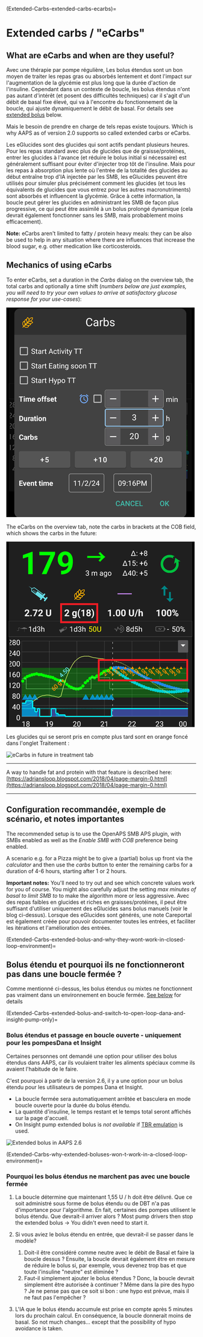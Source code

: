 (Extended-Carbs-extended-carbs-ecarbs)=
# Extended carbs / "eCarbs"

## What are eCarbs and when are they useful?

Avec une thérapie par pompe régulière, Les bolus étendus sont un bon moyen de traiter les repas gras ou absorbés lentement et dont l'impact sur l'augmentation de la glycémie est plus long que la durée d'action de l'insuline. Cependant dans un contexte de boucle, les bolus étendus n'ont pas autant d'intérêt (et posent des difficultés techniques) car il s'agit d'un débit de basal fixe élevé, qui va à l'encontre du fonctionnement de la boucle, qui ajuste dynamiquement le débit de basal. For details see [extended bolus](#extended-bolus-and-why-they-wont-work-in-closed-loop-environment) below.

Mais le besoin de prendre en charge de tels repas existe toujours. Which is why AAPS as of version 2.0 supports so called extended carbs or eCarbs.

Les eGlucides sont des glucides qui sont actifs pendant plusieurs heures. Pour les repas standard avec plus de glucides que de graisse/protéines, entrer les glucides à l'avance (et réduire le bolus initial si nécessaire) est généralement suffisant pour éviter d'injecter trop tôt de l'insuline.  Mais pour les repas à absorption plus lente où l'entrée de la totalité des glucides au début entraîne trop d'IA injectée par les SMB, les eGlucides peuvent être utilisés pour simuler plus précisément comment les glucides (et tous les équivalents de glucides que vous entrez pour les autres macronutriments) sont absorbés et influencent la glycémie. Grâce à cette information, la boucle peut gérer les glucides en administrant les SMB de façon plus progressive, ce qui peut être assimilé à un bolus prolongé dynamique (cela devrait également fonctionner sans les SMB, mais probablement moins efficacement).

**Note:** eCarbs aren't limited to fatty / protein heavy meals: they can be also be used to help in any situation where there are influences that increase the blood sugar, e.g. other medication like corticosteroids.

## Mechanics of using eCarbs

To enter eCarbs, set a duration in the *Carbs* dialog on the overview tab, the total carbs and optionally a time shift (*numbers below are just examples, you will need to try your own values to arrive at satisfactory glucose response for your use-cases*):

![Enter carbs](../images/eCarbs_Dialog.png)

The eCarbs on the overview tab, note the carbs in brackets at the COB field, which shows the carbs in the future:

![eCarbs in graph](../images/eCarbs_Graph.png)

Les glucides qui se seront pris en compte plus tard sont en orange foncé dans l'onglet Traitement :

![eCarbs in future in treatment tab](../images/eCarbs_Treatment.png)

______________________________________________________________________

A way to handle fat and protein with that feature is described here: [https://adriansloop.blogspot.com/2018/04/page-margin-0.html](https://adriansloop.blogspot.com/2018/04/page-margin-0.html)

______________________________________________________________________

## Configuration recommandée, exemple de scénario, et notes importantes

The recommended setup is to use the OpenAPS SMB APS plugin, with SMBs enabled as well as the *Enable SMB with COB* preference being enabled.

A scenario e.g. for a Pizza might be to give a (partial) bolus up front via the *calculator* and then use the *carbs* button to enter the remaining carbs for a duration of 4-6 hours, starting after 1 or 2 hours.

**Important notes:** You'll need to try out and see which concrete values work for you of course. You might also carefully adjust the setting *max minutes of basal to limit SMB to* to make the algorithm more or less aggressive. Avec des repas faibles en glucides et riches en graisses/protéines, il peut être suffisant d'utiliser uniquement des eGlucides sans bolus manuels (voir le blog ci-dessus). Lorsque des eGlucides sont générés, une note Careportal est également créée pour pouvoir documenter toutes les entrées, et faciliter les itérations et l'amélioration des entrées.

(Extended-Carbs-extended-bolus-and-why-they-wont-work-in-closed-loop-environment)=
## Bolus étendu et pourquoi ils ne fonctionneront pas dans une boucle fermée ?

Comme mentionné ci-dessus, les bolus étendus ou mixtes ne fonctionnent pas vraiment dans un environnement en boucle fermée. [See below](#why-extended-boluses-wont-work-in-a-closed-loop-environment) for details

(Extended-Carbs-extended-bolus-and-switch-to-open-loop-dana-and-insight-pump-only)=
### Bolus étendus et passage en boucle ouverte - uniquement pour les pompesDana et Insight

Certaines personnes ont demandé une option pour utiliser des bolus étendus dans AAPS, car ils voulaient traiter les aliments spéciaux comme ils avaient l'habitude de le faire.

C'est pourquoi à partir de la version 2.6, il y a une option pour un bolus étendu pour les utilisateurs de pompes Dana et Insight.

- La boucle fermée sera automatiquement arrêtée et basculera en mode boucle ouverte pour la durée du bolus étendu.
- La quantité d'insuline, le temps restant et le temps total seront affichés sur la page d'accueil.
- On Insight pump extended bolus is *not available* if [TBR emulation](../CompatiblePumps/Accu-Chek-Insight-Pump.md#settings-in-aaps) is used.

![Extended bolus in AAPS 2.6](../images/ExtendedBolus2_6.png)

(Extended-Carbs-why-extended-boluses-won-t-work-in-a-closed-loop-environment)=
### Pourquoi les bolus étendus ne marchent pas avec une boucle fermée

1. La boucle détermine que maintenant 1,55 U / h doit être délivré. Que ce soit administré sous forme de bolus étendu ou de DBT n'a pas d'importance pour l'algorithme. En fait, certaines des pompes utilisent le bolus étendu. Que devrait-il arriver alors ? Most pump drivers then stop the extended bolus -> You didn't even need to start it.

2. Si vous aviez le bolus étendu en entrée, que devrait-il se passer dans le modèle?

   1. Doit-il être considéré comme neutre avec le débit de Basal et faire la boucle dessus ? Ensuite, la boucle devrait également être en mesure de réduire le bolus si, par exemple, vous devenez trop bas et que toute l'insuline "neutre" est éliminée ?
   2. Faut-il simplement ajouter le bolus étendus ? Donc, la boucle devrait simplement être autorisée à continuer ? Même dans la pire des hypo ? Je ne pense pas que ce soit si bon : une hypo est prévue, mais il ne faut pas l'empêcher ?

3. L'IA que le bolus étendu accumule est prise en compte après 5 minutes lors du prochain calcul. En conséquence, la boucle donnerait moins de basal. So not much changes... except that the possibility of hypo avoidance is taken.
